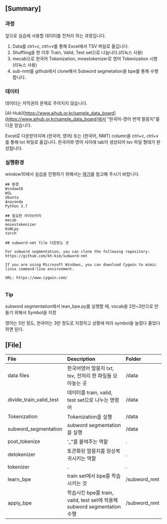 ## [Summary]

### 과정

앞으로 실습에 사용할 데이터를 전처리 하는 과정입니다.

1. Data를 ctrl+c, ctrl+v를 통해 Excel에서 TSV 파일로 옮깁니다.
2. Shuffling을 한 이후 Train, Valid, Test set으로 나눕니다.(리눅스 사용)
3. mecab으로 한국어 Tokenization, moestokenizer로 영어 Tokenization 시행(리눅스 사용)
4. sub-nmt를 github에서 clone해서 Subword segmetation을 bpe를 통해 수행합니다.

### 데이터

데이터는 저작권의 문제로 주어지지 않습니다.

[AI-Hub](https://www.aihub.or.kr/sample_data_board](https://www.aihub.or.kr/sample_data_board)에서 "한국어-영어 번역 말뭉치"를 다운 받습니다. 

Excel로 다운받아지며 (한국어, 영어) 또는 (한국어, NMT) column을 ctrl+c, ctrl+v를 통해 txt 파일로 옮깁니다. 한국어와 영어 사이에 tab이 생성되어 tsv 파일 형태가 완성됩니다.

### 실행환경

window10에서 실습을 진행하기 위해서는 [여기](https://github.com/hyehyeonmoon/PyTorch_NLP/blob/main/env.md)를 참고해 주시기 바랍니다.

```
## 환경
Window10
WSL
Ubunta
Anaconda
Python 3.7

## 필요한 라이브러리
mecab
mosestokenizer
KoNLpy
torch

## subword-nmt file 다운받는 곳

For subword segmentation, you can clone the following repository:
https://github.com/kh-kim/subword-nmt

If you are using Microsoft Windows, you can download Cygwin to mimic linux command-line environment.

URL: https://www.cygwin.com/


```

### Tip

subword segmentation에서 lean_bpe.py를 실행할 때, vocab을 2만~3만으로 만들기 위해서 Symbol을 지정

영어는 5만 정도, 한국어는 3만 정도로 지정하고 상황에 따라 symbol을 늘렸다 줄었다 하면 된다.

## [File]

|File |Description|Folder|
|:-- |:-- |:--|
|data files|한국어영어 말뭉치 txt, tsv, 전처리 한 파일들 모아놓는 곳|/data|
|divide_train_valid_test|데이터를 train, valid, test set으로 나누는 명령어 | /data|
|Tokenization|Tokenization을 실행| /data|
|subword_segmentation|subword segmentation을 실행| /data|
|post_tokenize|'_"를 붙여주는 역할|.|
|detokenizer|토큰화된 말뭉치를 원상복귀시키는 역할  |. |
|tokenizer|.|.|
|learn_bpe|train set에서 bpe를 학습시키는 것|/subword_nmt|
|apply_bpe|학습시킨 bpe를 train, valid, test set에 적용해 subword segmentation 수행|/subword_nmt|


